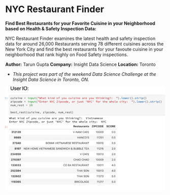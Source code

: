 # NYC Restaurant Finder
__Find Best Restaurants for your Favorite Cuisine in your Neighborhood based on Health & Safety Inspection Data:__

NYC Restaurant Finder examines the latest health and safety inspection data for around 26,000 Restaurants serving 78 different cuisines across the New York City and find the best restaurants for your favoute cuisine in your neighborhood that rank highly on Food Safety inspections.

__Author:__ Tarun Gupta
__Company:__ Insight Data Science
__Location:__ Toronto

* _This project was part of the weekend Data Science Challenge at the Insight Data Science in Toronto, ON._


![TOPicks Pipeline](img/NYC_RF-intro.png) 
